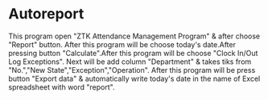 # Autoreport 
This program open "ZTK Attendance Management Program" & after choose "Report" button.
After this program will be choose today's date.After pressing button "Calculate".After this program will be choose "Clock In/Out Log Exceptions".
Next will be add column "Department" & takes tiks from "No.","New State","Exception","Operation".
After this program will be press button "Export data" & automatically write today's date in the name of Excel spreadsheet with word "report". 
